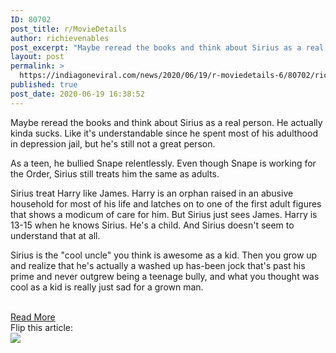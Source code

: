 ```yaml
---
ID: 80702
post_title: r/MovieDetails
author: richievenables
post_excerpt: "Maybe reread the books and think about Sirius as a real person. He actually kinda sucks. Like it's understandable since he spent most of his adulthood in depression jail, but he's still not a great person.As a teen, he bullied Snape relentlessly. Even though Snape is working for the Order, Sirius still treats him the&hellip;"
layout: post
permalink: >
  https://indiagoneviral.com/news/2020/06/19/r-moviedetails-6/80702/richievenables/
published: true
post_date: 2020-06-19 16:38:52
---
```

<div data-test-id="comment"><div theme="[object Object]"><p>Maybe reread the books and think about Sirius as a real person. He actually kinda sucks. Like it's understandable since he spent most of his adulthood in depression jail, but he's still not a great person.</p><p>As a teen, he bullied Snape relentlessly. Even though Snape is working for the Order, Sirius still treats him the same as adults.</p><p>Sirius treat Harry like James. Harry is an orphan raised in an abusive household for most of his life and latches on to one of the first adult figures that shows a modicum of care for him. But Sirius just sees James. Harry is 13-15 when he knows Sirius. He's a child. And Sirius doesn't seem to understand that at all.</p><p>Sirius is the "cool uncle" you think is awesome as a kid. Then you grow up and realize that he's actually a washed up has-been jock that's past his prime and never outgrew being a teenage bully, and what you thought was cool as a kid is really just sad for a grown man.</p></div></div><br/><a href="https://www.reddit.com/r/MovieDetails/comments/hbsmq4/in_harry_potter_and_the_prisoner_of_azkaban/" class="button purchase" rel="nofollow noopener noreferrer" target="_blank">Read More</a></br> Flip this article: </br><a data-flip-widget="shareflip" href="https://flipboard.com"><img src="https://cdn.flipboard.com/badges/flipboard_mrsw.png" /></a><script src="https://cdn.flipboard.com/web/buttons/js/flbuttons.min.js" type="text/javascript"></script>